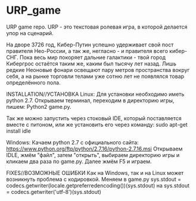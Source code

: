 # URP_game
URP game repo.
URP - это текстовая ролевая игра, в которой делается упор на сценарий. 

На дворе 3726 год, Кибер-Путин успешно удерживает свой пост правителя Нео-России, а так же, негласно - и правителя всего кибер-СНГ.
Пока весь мир покоряет дальние галактики - твой город Кибергрос остаётся таким же, каким был тысячу лет назад. Лишь  редкие Неоновые фонари освещают пару
метров пространства вокруг себя, а на рынке торговли телами уже сотню лет не появлялся товар определённого пола.

INSTALLATION//УСТАНОВКА
Linux:
  Для установки необходимо иметь python 2.7.
  Открываем терминал, переходим в директорию игры, пишем: 
  Python2 game.py.

  Так же можно запустить через стоковый IDE, который поставляется вместе с питоном, или же установить его через команду:
  sudo apt-get install idle

Windows:
  Качаем python 2.7 с официального сайта: https://www.python.org/ftp/python/2.7.16/python-2.7.16.msi
  Открываем IDLE, жмём "файл", затем "открыть", выбираем директорию игры и кликаем два раза по game.py.
  Далее жмём F5 и играем.

FIXES//ВОЗМОЖНЫЕ ОШИБКИ
  Как на Windows, так и на Linux может возникнуть проблема с кодировкой.
  Меняем в game.py
  sys.stdout = codecs.getwriter(locale.getpreferredencoding())(sys.stdout)
  на 
  sys.stdout = codecs.getwriter('utf-8')(sys.stdout)
